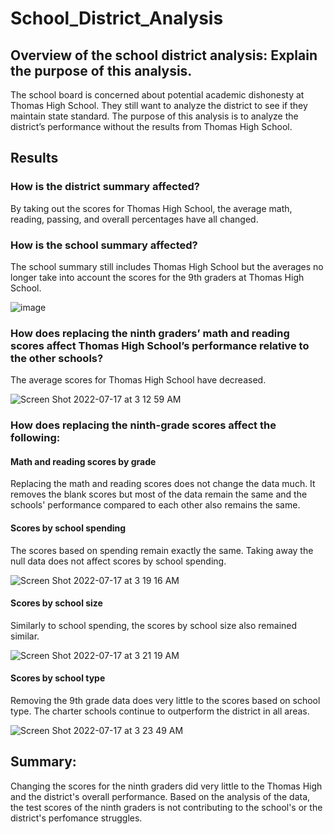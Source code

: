 # School_District_Analysis

## Overview of the school district analysis: Explain the purpose of this analysis.

The school board is concerned about potential academic dishonesty at Thomas High School. They still want to analyze the district to see if they maintain state standard.  The purpose of this analysis is to analyze the district’s performance without the results from Thomas High School.   

## Results

### How is the district summary affected?
By taking out the scores for Thomas High School, the average math, reading, passing, and overall percentages have all changed.  

### How is the school summary affected?
The school summary still includes Thomas High School but the averages no longer take into account the scores for the 9th graders at Thomas High School. 

![image](https://user-images.githubusercontent.com/99801608/161174155-801c7a3e-8996-4a62-99ce-4cbc201dd948.png)

### How does replacing the ninth graders’ math and reading scores affect Thomas High School’s performance relative to the other schools?

The average scores for Thomas High School have decreased.  

![Screen Shot 2022-07-17 at 3 12 59 AM](https://user-images.githubusercontent.com/99801608/179388063-bbafd1f9-ba51-4ca2-a132-90fc4c10fbef.png)

### How does replacing the ninth-grade scores affect the following:

#### Math and reading scores by grade

Replacing the math and reading scores does not change the data much.  It removes the blank scores but most of the data remain the same and the schools'  performance compared to each other also remains the same.  

#### Scores by school spending

The scores based on spending remain exactly the same.  Taking away the null data does not affect scores by school spending. 

![Screen Shot 2022-07-17 at 3 19 16 AM](https://user-images.githubusercontent.com/99801608/179388220-4e3328f2-5475-4655-8318-3e5454672d8a.png)

#### Scores by school size

Similarly to school spending, the scores by school size also remained similar. 

![Screen Shot 2022-07-17 at 3 21 19 AM](https://user-images.githubusercontent.com/99801608/179388277-5c6ecc82-21dd-42d9-b6df-5ba0151ad7bd.png)


#### Scores by school type

Removing the 9th grade data does very little to the scores based on school type.  The charter schools continue to outperform the district in all areas.

![Screen Shot 2022-07-17 at 3 23 49 AM](https://user-images.githubusercontent.com/99801608/179388338-a7c7461c-4803-45ed-9056-3eec81afb9d1.png)

## Summary: 

Changing the scores for the ninth graders did very little to the Thomas High and the district's overall performance. Based on the analysis of the data, the test scores of the ninth graders is not contributing to the school's or the district's perfomance struggles.  
